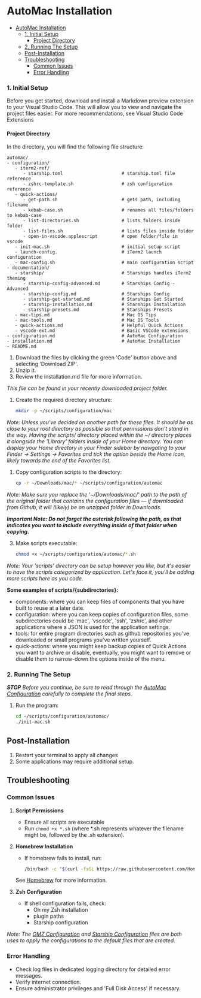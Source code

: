 # AutoMac Installation

- [AutoMac Installation](#automac-installation)
    - [1. Initial Setup](#1-initial-setup)
      - [Project Directory](#project-directory)
    - [2. Running The Setup](#2-running-the-setup)
  - [Post-Installation](#post-installation)
  - [Troubleshooting](#troubleshooting)
    - [Common Issues](#common-issues)
    - [Error Handling](#error-handling)

### 1. Initial Setup

Before you get started, download and install a Markdown preview extension to your Visual Studio Code. This will allow you to view and navigate the project files easier. For more recommendations, see Visual Studio Code Extensions

#### Project Directory

In the directory, you will find the following file structure:

```
automac/
- configuration/
   - iterm2-ref/
      - starship.toml                      # starship.toml file reference
      - zshrc-template.sh                  # zsh configuration reference
   - quick-actions/
      - get-path.sh                        # gets path, including filename
      - kebab-case.sh                      # renames all files/folders to kebab-case
      - list-directories.sh                # lists folders inside folder
      - list-files.sh                      # lists files inside folder
      - open-in-vscode.applescript         # open folder/file in vscode
   - init-mac.sh                           # initial setup script
   - launch-config.                        # iTerm2 launch configuration
   - mac-config.sh                         # main configuration script
- documentation/
   - starship/                             # Starships handles iTerm2 theming
      - starship-config-advanced.md        # Starships Config - Advanced
      - starship-config.md                 # Starships Config
      - starship-get-started.md            # Starships Get Started
      - starship-installation.md           # Starships Installation
      - starship-presets.md                # Starships Presets
   - mac-tips.md                           # Mac OS Tips
   - mac-tools.md                          # Mac OS Tools
   - quick-actions.md                      # Helpful Quick Actions
   - vscode-ext.md                         # Basic VSCode extensions
- configuration.md                         # AutoMac Configuration
- installation.md                          # AutoMac Installation
- README.md
```

1. Download the files by clicking the green 'Code' button above and selecting 'Download ZIP'.
2. Unzip it.
3. Review the installation.md file for more information.

*This file can be found in your recently downloaded project folder.*

1. Create the required directory structure:
   ```bash
   mkdir -p ~/scripts/configuration/mac
   ```

*Note: Unless you've decided on another path for these files. It should be as close to your root directory as possible so that permissions don't stand in the way. Having the scripts/ directory placed within the ~/ directory places it alongside the 'Library' folders inside of your Home directory. You can display your Home directory in your Finder sidebar by navigating to your Finder → Settings → Favorites and tick the option beside the Home icon, likely towards the end of the Favorites list.*

1. Copy configuration scripts to the directory:
   ```bash
   cp -r ~/Downloads/mac/* ~/scripts/configuration/automac
   ```

*Note: Make sure you replace the '~/Downloads/mac/' path to the path of the original folder that contains the configuration files — if downloaded from Github, it will (likely) be an unzipped folder in Downloads.* 

***Important Note: Do not forget the asterisk following the path, as that indicates you want to include everything inside of that folder when copying.***

3. Make scripts executable:
   ```bash
   chmod +x ~/scripts/configuration/automac/*.sh
   ```

*Note: Your 'scripts' directory can be setup however you like, but it's easier to have the scripts categorized by application. Let's face it, you'll be adding more scripts here as you code.*

**Some examples of scripts/{subdirectories}:**
- components: where you can keep files of components that you have built to reuse at a later date.
- configuration: where you can keep copies of configuration files, some subdirectories could be 'mac', 'vscode', 'ssh', 'zshrc', and other applications where a JSON is used for the application settings.
- tools: for entire program directories such as github repositories you've downloaded or small programs you've written yourself.
- quick-actions: where you might keep backup copies of Quick Actions you want to archive or disable, eventually, you might want to remove or disable them to narrow-down the options inside of the menu.

### 2. Running The Setup

***STOP*** *Before you continue, be sure to read through the [AutoMac Configuration](configuration.md) carefully to complete the final steps.*

1. Run the program:
   ```bash
   cd ~/scripts/configuration/automac/
   ./init-mac.sh
   ```

## Post-Installation

1. Restart your terminal to apply all changes
2. Some applications may require additional setup.

## Troubleshooting

### Common Issues

1. **Script Permissions**
   - Ensure all scripts are executable
   - Run `chmod +x *.sh` (where *.sh represents whatever the filename might be, followed by the .sh extension).

2. **Homebrew Installation**
   - If homebrew fails to install, run:
     ```bash
     /bin/bash -c "$(curl -fsSL https://raw.githubusercontent.com/Homebrew/install/HEAD/install.sh)"
     ```
   
   See [Homebrew](https://www.brew.sh) for more information.

3. **Zsh Configuration**
   - If shell configuration fails, check:
     - Oh my Zsh installation
     - plugin paths
     - Starship configuration

*Note: The [OMZ Configuration](configuration/iterm2-ref/zshrc-template.sh) and [Starship Configuration](configuration/iterm2-ref/starship.toml) files are both uses to apply the configurations to the default files that are created.*

### Error Handling

- Check log files in dedicated logging directory for detailed error messages.
- Verify internet connection.
- Ensure administrator privileges and 'Full Disk Access' if necessary.